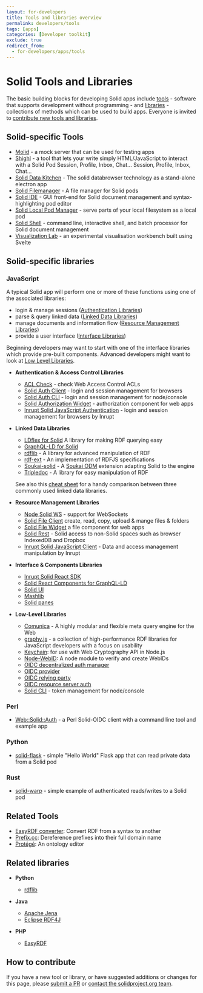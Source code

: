```yaml
---
layout: for-developers
title: Tools and libraries overview
permalink: developers/tools
tags: [apps]
categories: [Developer toolkit]
exclude: true
redirect_from:
  - for-developers/apps/tools
---
```


# Solid Tools and Libraries

The basic building blocks for developing Solid apps include [tools](#tools) - software that supports development without programming - and [libraries](#libraries) - collections of methods which can be used to build apps.  Everyone is invited to [contribute new tools and libraries](#contribute).

## <a name="tools">Solid-specific Tools</a>
  * [Molid](https://www.npmjs.com/package/molid) - a mock server that can be used for testing apps
  * [Shighl](https://github.com/scenaristeur/shighl) - a tool that lets your write simply HTML/JavaScript to interact with a Solid Pod Session, Profile, Inbox, Chat...
Session, Profile, Inbox, Chat...
  * [Solid Data Kitchen](https://github.com/solid/data-kitchen) - The solid databrowser technology as a stand-alone electron app
  * [Solid Filemanager](https://github.com/Otto-AA/solid-filemanager) - A file manager for Solid pods
  * [Solid IDE](https://github.com/jeff-zucker/solid-ide) - GUI front-end for Solid document management and syntax-highlighting pod editor
  * [Solid Local Pod Manager](https://github.com/otto-aa/solid-local-pod-manager) - serve parts of your local filesystem as a local pod
  * [Solid Shell](https://github.com/jeff-zucker/solid-shell) - command line, interactive shell, and batch processor for Solid document management
  * [Visualization Lab](https://github.com/theWebalyst/visualisation-lab) - an experimental visualisation workbench built using Svelte

## <a name="libraries">Solid-specific libraries</a>

### JavaScript

A typical Solid app will perform one or more of these functions using one of the associated libraries:

* login & manage sessions ([Authentication Libraries](#authentication))
* parse & query linked data  ([Linked Data Libraries](#linked_data))
* manage documents and information flow ([Resource Management Libraries](#resource))
* provide a user interface ([Interface Libraries](#interface))

Beginning developers may want to start with one of the interface libraries which provide pre-built components.  Advanced developers might want to look at [Low Level Libraries](#low_level).

  * <a name="authentication">**Authentication & Access Control Libraries**</a>
     * [ACL Check](https://github.com/solid/acl-check) - check Web Access Control ACLs
     * [Solid Auth Client](https://github.com/solid/solid-auth-client) - login and session management for browsers
     * [Solid Auth CLI](https://github.com/jeff-zucker/solid-auth-cli) - login and session management for node/console
     * [Solid Authorization Widget](https://bourgeoa.solidcommunity.net/public/solid-file-widget/) - authorization component for web apps
     * [Inrupt Solid JavaScript Authentication](https://github.com/inrupt/solid-client-authn-js) - login and session management for browsers by Inrupt

  * <a name="linked_data">**Linked Data Libraries**</a>
     * [LDflex for Solid](https://github.com/solid/query-ldflex) A library for making RDF querying easy
     * [GraphQL-LD for Solid](https://github.com/rubensworks/graphql-ld-comunica-solid.js)
     * [rdflib](https://github.com/linkeddata/rdflib.js/) - A library for advanced manipulation of RDF
     * [rdf-ext](https://github.com/rdf-ext/rdf-ext) - An implementation of RDFJS specifications
     * [Soukai-solid](https://github.com/NoelDeMartin/soukai-solid) -  A [Soukai ODM](https://soukai.js.org/) extension adapting Solid to the engine
     * [Tripledoc](https://vincenttunru.gitlab.io/tripledoc/) - A library for easy manipulation of RDF

      See also this [cheat sheet](https://vincenttunru.gitlab.io/tripledoc/docs/cheatsheet) for a handy comparison between three commonly used linked data libraries.

  * <a name="resource">**Resource  Management Libraries**</a>
     * [Node Solid WS](https://github.com/solid/node-solid-ws) - support for WebSockets
     * [Solid File Client](https://github.com/jeff-zucker/solid-file-client) create, read, copy, upload & mange files & folders
     * [Solid File Widget](https://bourgeoa.solidcommunity.net/public/solid-file-widget/) a file component for web apps
     * [Solid Rest](https://github.com/jeff-zucker/solid-rest) - Solid access to non-Solid spaces such as browser IndexedDB and Dropbox
     * [Inrupt Solid JavaScript Client](https://github.com/inrupt/solid-client-js) - Data and access management manipulation by Inrupt

  * <a name="interface">**Interface & Components Libraries**</a>
     * [Inrupt Solid React SDK](https://github.com/inrupt/solid-ui-react)
     * [Solid React Components for GraphQL-LD](https://github.com/rubensworks/solid-react-graphql-ld.js)
     * [Solid UI](https://github.com/solid/solid-ui)
     * [Mashlib](https://github.com/solid/mashlib)
     * [Solid panes](https://github.com/solid/solid-panes)

  * <a name="low_level">**Low-Level Libraries**</a>

     * [Comunica](https://github.com/comunica/comunica) - A highly modular and flexible meta query engine for the Web
     * [graphy.js](https://graphy.link/) - a collection of high-performance RDF libraries for JavaScript developers with a focus on usability
     * [Keychain](https://github.com/solid/keychain): for use with Web Cryptography API in Node.js
     * [Node-WebID](https://github.com/linkeddata/node-webid): A node module to verify and create WebIDs
     * [OIDC decentralized auth manager](https://github.com/solid/oidc-auth-manager)
     * [OIDC provider](https://github.com/solid/oidc-op)
     * [OIDC relying party](https://github.com/solid/oidc-rp)
     * [OIDC resource server auth](https://github.com/solid/oidc-rs)
     * [Solid CLI](https://github.com/solid/solid-cli) - token management for node/console

### Perl

* [Web::Solid::Auth](https://metacpan.org/pod/Web::Solid::Auth) - a Perl Solid-OIDC client with a command line tool and example app

### Python

* [solid-flask](https://gitlab.com/agentydragon/solid-flask) - simple "Hello World" Flask app that can read private data from a Solid pod

### Rust

* [solid-warp](https://gitlab.com/agentydragon/solid-warp) - simple example of authenticated reads/writes to a Solid pod

## Related Tools
  * [EasyRDF converter](http://www.easyrdf.org/converter): Convert RDF from a syntax to another
  * [Prefix.cc](http://prefix.cc): Dereference prefixes into their full domain name
  * [Protégé](https://protege.stanford.edu): An ontology editor

## Related libraries

  * **Python**

     * [rdflib](https://rdflib.readthedocs.io/en/stable/)

  * **Java**

     * [Apache Jena](https://jena.apache.org/)
     * [Eclipse RDF4J](https://rdf4j.eclipse.org/)

  * **PHP**

     * [EasyRDF](http://www.easyrdf.org/)

## <a name="contribute">How to contribute</a>

If you have a new tool or library, or have suggested additions or changes for this page, please [submit a PR](https://github.com/solid/solidproject.org/tree/main/_posts/developers/apps/tools) or [contact the solidproject.org team](mailto:contact@solidproject.org).
